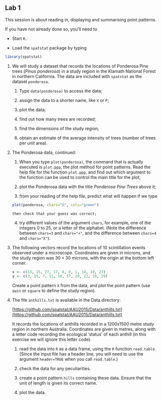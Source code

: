 ## Lab 1

This session is about reading in, displaying and summarising point patterns.

If you have not already done so, you’ll need to

-   Start `R`.

-   Load the `spatstat` package by typing
```r
library(spatstat)
```

1.  We will study a dataset that records the locations of Ponderosa Pine
    trees (*Pinus ponderosa*) in a study region in the
    Klamath National Forest in northern California. The data are
    included with `spatstat` as the dataset
    `ponderosa`.

    1.  Type `data(ponderosa)` to access the data;

    2.  assign the data to a shorter name, like `X` or
        `P`;

    3.  plot the data;

    4.  find out how many trees are recorded;

    5.  find the dimensions of the study region;

    6.  obtain an estimate of the average intensity of trees (number of
        trees per unit area).

2.  The Ponderosa data, continued:

    1.  When you type `plot(ponderosa)`, the command that is
        actually executed is `plot.ppp`, the plot method for
        point patterns. Read the help file for the function
        `plot.ppp`, and find out which argument to the
        function can be used to control the main title for the plot;

    2.  plot the Ponderosa data with the title *Ponderosa Pine
        Trees* above it;

    3.  from your reading of the help file, predict what will happen if
        we type
	 ```r
 	 plot(ponderosa, chars="X", cols="green")
	 ```
        then check that your guess was correct;

    4.  try different values of the argument `chars`, for
        example, one of the integers $0$ to $25$, or a letter of the
        alphabet. (Note the difference between `chars=3` and
        `chars="+"`, and the difference between `chars=4` and
        `chars="X"`).

3.  The following vectors record the locations of 10 scintillation events
    observed under a microscope. Coordinates are given in microns, and
    the study region was $30 \times 30$ microns, with the origin at the
    bottom left corner.
    ```r
    x <- c(13, 15, 27, 17, 8, 8, 1, 14, 19, 23)
    y <- c(3, 15, 7, 11, 10, 17, 29, 22, 19, 29)
    ```
    Create a point pattern `X` from the data,
    and plot the point pattern (use `owin` or `square` to define the study region).

4.  The file `anthills.txt` is available in the Data directory:

    [https://github.com/spatstat/AAU2015/Data/anthills.txt](https://github.com/spatstat/AAU2015/Data/anthills.txt)

    It records the locations of anthills recorded in a
    1200x1500 metre study region in northern Australia.
    Coordinates are given in metres, along with a letter code recording
    the ecological ‘status’ of each anthill (in this exercise we will ignore this letter code).

    1.  read the data into `R` as a data frame, using the `R` function
        `read.table`. (Since the input file has a header line, you
        will need to use the argument `header=TRUE` when you call
        `read.table`.)

    2.  check the data for any peculiarities.

    3.  create a point pattern `hills` containing these data.
        Ensure that the unit of length is given its correct name.

    4.  plot the data.

